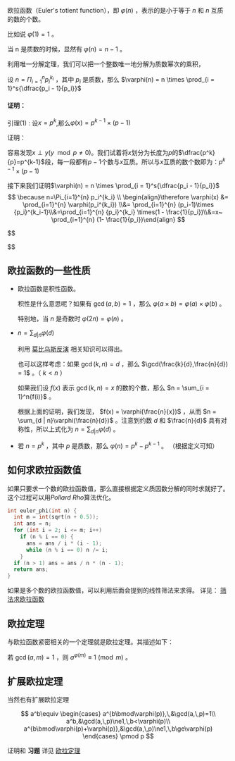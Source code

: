 欧拉函数（Euler's totient function），即 $\varphi(n)$ ，表示的是小于等于 $n$ 和 $n$ 互质的数的个数。

比如说 $\varphi(1) = 1$ 。

当 n 是质数的时候，显然有 $\varphi(n) = n - 1$ 。

利用唯一分解定理，我们可以把一个整数唯一地分解为质数幂次的乘积，

设 $n = \Pi_{i=1}^{n}p_i^{k_i}$ ，其中 $p_i$ 是质数，那么 $\varphi(n) = n \times \prod_{i = 1}^s{\dfrac{p_i - 1}{p_i}}$ 

#### 证明：

引理(1) : 设$x=p^k$,那么$\varphi(x)=p^{k-1}\times(p-1)$

证明：

容易发现$x\perp y (y\mod p \ne 0)$。我们试着将$x$划分为长度为$p$的$\dfrac{p^k}{p}=p^{k-1}$段，每一段都有$p-1$个数与$x$互质。所以与$x$互质的数个数即为：$p^{k-1}\times(p-1)$

接下来我们证明$\varphi(n) = n \times \prod_{i = 1}^s{\dfrac{p_i - 1}{p_i}}$
$$
\because n=\Pi_{i=1}^{n} p_i^{k_i} \\ 	\begin{align}\therefore \varphi(x) &= \prod_{i=1}^{n} \varphi(p_i^{k_i}) \\&= \prod_{i=1}^{n} (p_i-1)\times {p_i}^{k_i-1}\\&=\prod_{i=1}^{n} {p_i}^{k_i} \times(1 - \frac{1}{p_i})\\&=x~ \prod_{i=1}^{n} (1- \frac{1}{p_i})\end{align}
$$

$$

$$


## 欧拉函数的一些性质

- 欧拉函数是积性函数。

  积性是什么意思呢？如果有 $\gcd(a, b) = 1$ ，那么 $\varphi(a \times b) = \varphi(a) \times \varphi(b)$ 。

  特别地，当 $n$ 是奇数时 $\varphi(2n) = \varphi(n)$ 。

- $n = \sum_{d | n}{\varphi(d)}$ 

  利用 [莫比乌斯反演](./mobius.md) 相关知识可以得出。

  也可以这样考虑：如果 $\gcd(k, n) = d$ ，那么 $\gcd(\frac{k}{d},\frac{n}{d}) = 1$ 。（ $k < n$ ）

  如果我们设 $f(x)$ 表示 $\gcd(k, n) = x$ 的数的个数，那么 $n = \sum_{i = 1}^n{f(i)}$ 。

  根据上面的证明，我们发现， $f(x) = \varphi(\frac{n}{x})$ ，从而 $n = \sum_{d | n}\varphi(\frac{n}{d})$ 。注意到约数 $d$ 和 $\frac{n}{d}$ 具有对称性，所以上式化为 $n = \sum_{d | n}\varphi(d)$ 。

- 若 $n = p^k$ ，其中 $p$ 是质数，那么 $\varphi(n) = p^k - p^{k - 1}$ 。
  （根据定义可知）

## 如何求欧拉函数值

如果只要求一个数的欧拉函数值，那么直接根据定义质因数分解的同时求就好了。这个过程可以用*Pollard Rho*算法优化。

```cpp
int euler_phi(int n) {
  int m = int(sqrt(n + 0.5));
  int ans = n;
  for (int i = 2; i <= m; i++)
    if (n % i == 0) {
      ans = ans / i * (i - 1);
      while (n % i == 0) n /= i;
    }
  if (n > 1) ans = ans / n * (n - 1);
  return ans;
}
```

如果是多个数的欧拉函数值，可以利用后面会提到的线性筛法来求得。
详见： [筛法求欧拉函数](./sieve.md#_2) 

## 欧拉定理

与欧拉函数紧密相关的一个定理就是欧拉定理。其描述如下：

若 $\gcd(a, m) = 1$ ，则 $a^{\varphi(m)} \equiv 1 \pmod{m}$ 。

## 扩展欧拉定理

当然也有扩展欧拉定理

$$
a^b\equiv
\begin{cases}
a^{b\bmod\varphi(p)},\,&\gcd(a,\,p)=1\\
a^b,&\gcd(a,\,p)\ne1,\,b<\varphi(p)\\
a^{b\bmod\varphi(p)+\varphi(p)},&\gcd(a,\,p)\ne1,\,b\ge\varphi(p)
\end{cases}
\pmod p
$$

证明和 **习题** 详见 [欧拉定理](./fermat.md) 
